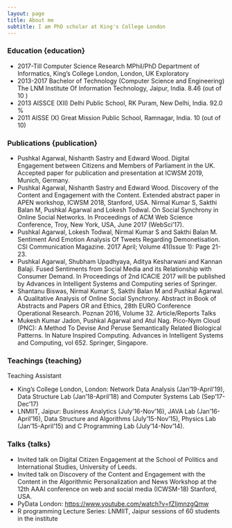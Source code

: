 ```yaml
---
layout: page
title: About me
subtitle: I am PhD scholar at King's College London
---
```


### Education {education}
- 2017-Till	Computer Science Research MPhil/PhD	Department of Informatics, King’s College London, London, UK	Exploratory
- 2013-2017	Bachelor of Technology (Computer Science and Engineering)	The LNM Institute Of Information Technology, Jaipur, India.	8.46 (out of 10 )
- 2013	AISSCE (XII)	Delhi Public School, RK Puram, New Delhi, India. 	92.0 %
- 2011	AISSE (X)	Great Mission Public School, Ramnagar, India.	10 (out of 10)

### Publications {publication}
-	Pushkal Agarwal, Nishanth Sastry and Edward Wood. Digital Engagement between Citizens and Members of Parliament in the UK. Accepted paper for publication and presentation at ICWSM 2019, Munich, Germany. 
-	Pushkal Agarwal, Nishanth Sastry and Edward Wood. Discovery of the Content and Engagement with the Content. Extended abstract paper in APEN workshop, ICWSM 2018, Stanford, USA. 
	Nirmal Kumar S, Sakthi Balan M, Pushkal Agarwal and Lokesh Todwal. On Social Synchrony in Online Social Networks. In Proceedings of ACM Web Science Conference, Troy, New York, USA, June 2017 (WebSci’17).
-	Pushkal Agarwal, Lokesh Todwal, Nirmal Kumar S and Sakthi Balan M. Sentiment And Emotion Analysis Of Tweets Regarding Demonetisation. CSI Communication Magazine. 2017 April; Volume 41(Issue 1): Page 21-23.
-	Pushkal Agarwal, Shubham Upadhyaya, Aditya Kesharwani and Kannan Balaji. Fused Sentiments from Social Media and its Relationship with Consumer Demand. In Proceedings of 2nd ICACIE 2017 will be published by Advances in Intelligent Systems and Computing series of Springer.
-	Shantanu Biswas, Nirmal Kumar S, Sakthi Balan M and Pushkal Agarwal. A Qualitative Analysis of Online Social Synchrony. Abstract in Book of Abstracts and Papers OR and Ethics, 28th EURO Conference Operational Research. Poznan 2016, Volume 32.
Article/Reports
Talks
-	Mukesh Kumar Jadon, Pushkal Agarwal and Atul Nag. Pico-Nym Cloud (PNC): A Method To Devise And Peruse Semantically Related Biological Patterns. In Nature Inspired Computing. Advances in Intelligent Systems and Computing, vol 652. Springer, Singapore. 

### Teachings {teaching}
Teaching Assistant                              		  					                	
*	King’s College London, London: Network Data Analysis (Jan’19-April’19), Data Structure Lab (Jan’18-April’18) and Computer Systems Lab (Sep’17-Dec’17)
*	LNMIIT, Jaipur: Business Analytics (July’16-Nov’16), JAVA Lab (Jan’16-April’16), Data Structure and Algorithms (July’15-Nov’15), Physics Lab (Jan’15-April’15) and C Programming Lab (July’14-Nov’14).

### Talks {talks}
*	Invited talk on Digital Citizen Engagement at the School of Politics and International Studies, University of Leeds.
*	Invited talk on Discovery of the Content and Engagement with the Content in the Algorithmic Personalization and News Workshop at the 12th AAAI conference on web and social media (ICWSM-18) Stanford, USA. 
*	PyData London: https://www.youtube.com/watch?v=fZIjmnzgQmw
*	R programming Lecture Series: LNMIIT, Jaipur sessions of 60 students in the institute
